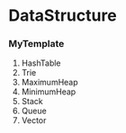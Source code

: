 # DataStructure
### MyTemplate

1. HashTable
2. Trie
3. MaximumHeap
4. MinimumHeap
5. Stack
6. Queue
7. Vector
